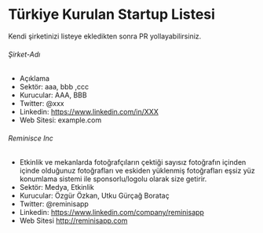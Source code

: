 # Türkiye Kurulan Startup Listesi

Kendi şirketinizi listeye ekledikten sonra PR yollayabilirsiniz.


###### Şirket-Adı
* Açıklama
* Sektör: aaa, bbb ,ccc
* Kurucular: AAA, BBB
* Twitter: @xxx
* Linkedin: https://www.linkedin.com/in/XXX
* Web Sitesi: example.com

###### Reminisce Inc
* Etkinlik ve mekanlarda fotoğrafçıların çektiği sayısız fotoğrafın içinden içinde olduğunuz fotoğrafları ve eskiden yüklenmiş fotoğrafları eşsiz yüz konumlama sistemi ile sponsorlu/logolu olarak size getirir.
* Sektör: Medya, Etkinlik
* Kurucular: Özgür Özkan, Utku Gürçağ Borataç
* Twitter: @reminisapp
* Linkedin: https://www.linkedin.com/company/reminisapp
* Web Sitesi http://reminisapp.com
